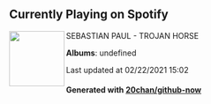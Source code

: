 ## Currently Playing on Spotify

[<img align="left" width="100" src="https://i.scdn.co/image/ab67616d0000b27309a8b1003c549b4a53f60852">](https://open.spotify.com/album/4ywqwcXHknbizHO6MkJCQB)

SEBASTIAN PAUL - TROJAN HORSE

**Albums**: undefined

Last updated at 02/22/2021 15:02

#### Generated with [20chan/github-now](https://github.com/20chan/github-now)


<!--
**20chan/20chan** is a ✨ _special_ ✨ repository because its `README.md` (this file) appears on your GitHub profile.

Here are some ideas to get you started:

- 🔭 I’m currently working on ...
- 🌱 I’m currently learning ...
- 👯 I’m looking to collaborate on ...
- 🤔 I’m looking for help with ...
- 💬 Ask me about ...
- 📫 How to reach me: ...
- 😄 Pronouns: ...
- ⚡ Fun fact: ...
-->
